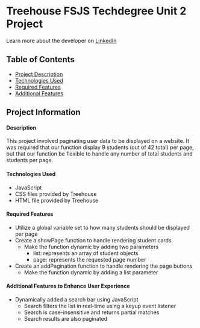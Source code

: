 # Treehouse FSJS Techdegree Unit 2 Project

Learn more about the developer on [LinkedIn](https://www.linkedin.com/in/desiree-morimoto-9470481b0/)

## Table of Contents
- [Project Description](#overview)
- [Technologies Used](#technologiesused)
- [Required Features](#requiredfeatures)
- [Additional Features](#extrafeatures)

## Project Information

#### <a name="overview"></a>Description
This project involved paginating user data to be displayed on a website. It was required that our function display 9 students (out of 42 total) per page, but that our function be flexible to handle any number of total students and students per page.

#### <a name="technologiesused"></a>Technologies Used
- JavaScript
- CSS files provided by Treehouse
- HTML file provided by Treehouse

#### <a name="requiredfeatures"></a>Required Features
- Utilize a global variable set to how many students should be displayed per page
- Create a showPage function to handle rendering student cards
  - Make the function dynamic by adding two parameters
    - list: represents an array of student objects
    - page: represents the requested page number
- Create an addPagination function to handle rendering the page buttons
  - Make the function dynamic by adding a list parameter

#### <a name="extrafeatures"></a>Additional Features to Enhance User Experience
- Dynamically added a search bar using JavaScript
  - Search filters the list in real-time using a keyup event listener
  - Search is case-insensitive and returns partial matches
  - Search results are also paginated